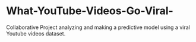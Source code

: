 # What-YouTube-Videos-Go-Viral-
Collaborative Project analyzing and making a predictive model using a viral Youtube videos dataset.
